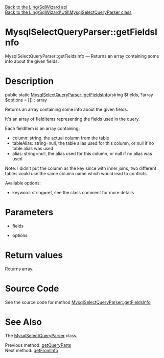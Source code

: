 [Back to the Ling/SqlWizard api](https://github.com/lingtalfi/SqlWizard/blob/master/doc/api/Ling/SqlWizard.md)<br>
[Back to the Ling\SqlWizard\Util\MysqlSelectQueryParser class](https://github.com/lingtalfi/SqlWizard/blob/master/doc/api/Ling/SqlWizard/Util/MysqlSelectQueryParser.md)


MysqlSelectQueryParser::getFieldsInfo
================



MysqlSelectQueryParser::getFieldsInfo — Returns an array containing some info about the given fields.




Description
================


public static [MysqlSelectQueryParser::getFieldsInfo](https://github.com/lingtalfi/SqlWizard/blob/master/doc/api/Ling/SqlWizard/Util/MysqlSelectQueryParser/getFieldsInfo.md)(string $fields, ?array $options = []) : array




Returns an array containing some info about the given fields.

It's an array of fieldItems representing the fields used in the query.


Each fieldItem is an array containing:
- column: string, the actual column from the table
- tableAlias: string=null, the table alias used for this column, or null if no table alias was used
- alias: string=null, the alias used for this column, or null if no alias was used


Note: I didn't put the column as the key since with inner joins, two different tables could use the same column name
which would lead to conflicts.



Available options:
- keyword: string=ref, see the class comment for more details




Parameters
================


- fields

    

- options

    


Return values
================

Returns array.








Source Code
===========
See the source code for method [MysqlSelectQueryParser::getFieldsInfo](https://github.com/lingtalfi/SqlWizard/blob/master/Util/MysqlSelectQueryParser.php#L254-L307)


See Also
================

The [MysqlSelectQueryParser](https://github.com/lingtalfi/SqlWizard/blob/master/doc/api/Ling/SqlWizard/Util/MysqlSelectQueryParser.md) class.

Previous method: [getQueryParts](https://github.com/lingtalfi/SqlWizard/blob/master/doc/api/Ling/SqlWizard/Util/MysqlSelectQueryParser/getQueryParts.md)<br>Next method: [getFromInfo](https://github.com/lingtalfi/SqlWizard/blob/master/doc/api/Ling/SqlWizard/Util/MysqlSelectQueryParser/getFromInfo.md)<br>

